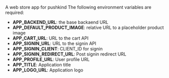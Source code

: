 A web store app for pushkind
The following environment variables are required:
 - **APP_BACKEND_URL**: the base backaend URL
 - **APP_DEFAULT_PRODUCT_IMAGE**: relative URL to a placeholder product image
 - **APP_CART_URL**: URL to the cart API
 - **APP_SIGNIN_URL**: URL to the signin API
 - **APP_SIGNIN_CLIENT**: CLIENT_ID for signin
 - **APP_SIGNIN_REDIRECT_URL**: Post signin redirect URL
 - **APP_PROFILE_URL**: User profile URL
 - **APP_TITLE**: Application title
 - **APP_LOGO_URL**: Application logo
